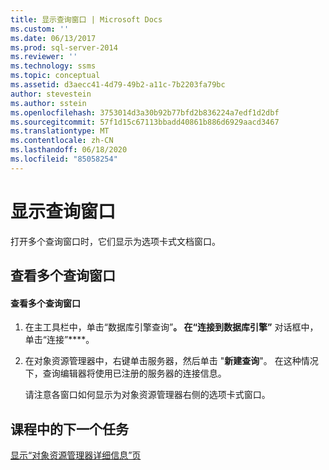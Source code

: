 ```yaml
---
title: 显示查询窗口 | Microsoft Docs
ms.custom: ''
ms.date: 06/13/2017
ms.prod: sql-server-2014
ms.reviewer: ''
ms.technology: ssms
ms.topic: conceptual
ms.assetid: d3aecc41-4d79-49b2-a11c-7b2203fa79bc
author: stevestein
ms.author: sstein
ms.openlocfilehash: 3753014d3a30b92b77bfd2b836224a7edf1d2dbf
ms.sourcegitcommit: 57f1d15c67113bbadd40861b886d6929aacd3467
ms.translationtype: MT
ms.contentlocale: zh-CN
ms.lasthandoff: 06/18/2020
ms.locfileid: "85058254"
---
```

# <a name="display-the-query-window"></a>显示查询窗口
  打开多个查询窗口时，它们显示为选项卡式文档窗口。  
  
## <a name="viewing-multiple-query-windows"></a>查看多个查询窗口  
  
#### <a name="to-view-multiple-query-windows"></a>查看多个查询窗口  
  
1.  在主工具栏中，单击“数据库引擎查询”****。 在“连接到数据库引擎”**** 对话框中，单击“连接”****。  
  
2.  在对象资源管理器中，右键单击服务器，然后单击 "**新建查询**"。 在这种情况下，查询编辑器将使用已注册的服务器的连接信息。  
  
     请注意各窗口如何显示为对象资源管理器右侧的选项卡式窗口。  
  
## <a name="next-task-in-lesson"></a>课程中的下一个任务  
 [显示“对象资源管理器详细信息”页](lesson-1-5-show-the-object-explorer-details-page.md)  
  
  
